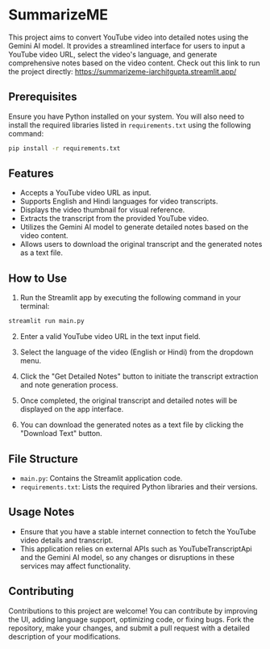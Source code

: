 # SummarizeME

This project aims to convert YouTube video into detailed notes using the Gemini AI model. It provides a streamlined interface for users to input a YouTube video URL, select the video's language, and generate comprehensive notes based on the video content.
Check out this link to run the project directly: https://summarizeme-iarchitgupta.streamlit.app/
## Prerequisites

Ensure you have Python installed on your system. You will also need to install the required libraries listed in `requirements.txt` using the following command:

```bash
pip install -r requirements.txt
```

## Features

- Accepts a YouTube video URL as input.
- Supports English and Hindi languages for video transcripts.
- Displays the video thumbnail for visual reference.
- Extracts the transcript from the provided YouTube video.
- Utilizes the Gemini AI model to generate detailed notes based on the video content.
- Allows users to download the original transcript and the generated notes as a text file.

## How to Use

1. Run the Streamlit app by executing the following command in your terminal:

```bash
streamlit run main.py
```

2. Enter a valid YouTube video URL in the text input field.

3. Select the language of the video (English or Hindi) from the dropdown menu.

4. Click the "Get Detailed Notes" button to initiate the transcript extraction and note generation process.

5. Once completed, the original transcript and detailed notes will be displayed on the app interface.

6. You can download the generated notes as a text file by clicking the "Download Text" button.

## File Structure

- `main.py`: Contains the Streamlit application code.
- `requirements.txt`: Lists the required Python libraries and their versions.

## Usage Notes

- Ensure that you have a stable internet connection to fetch the YouTube video details and transcript.
- This application relies on external APIs such as YouTubeTranscriptApi and the Gemini AI model, so any changes or disruptions in these services may affect functionality.

## Contributing

Contributions to this project are welcome! You can contribute by improving the UI, adding language support, optimizing code, or fixing bugs. Fork the repository, make your changes, and submit a pull request with a detailed description of your modifications.
